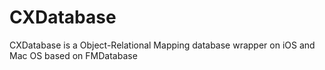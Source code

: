 CXDatabase
==========

CXDatabase is a Object-Relational Mapping database wrapper on iOS and Mac OS based on FMDatabase